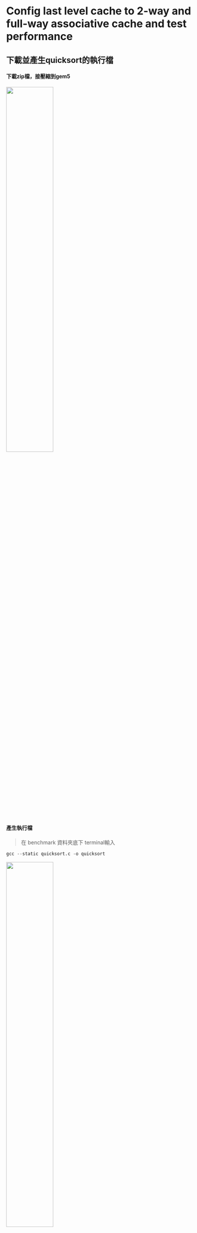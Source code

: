 # Config last level cache to 2-way and full-way associative cache and test performance

## 下載並產生quicksort的執行檔

#### 下載zip檔，接壓縮到gem5

<img src="https://github.com/user-attachments/assets/36674076-9fb9-4c82-927f-78a9c1f84b05" width="50%" height="auto">

#### 產生執行檔
> 在 benchmark 資料夾底下 terminal輸入
```python
gcc --static quicksort.c -o quicksort
```
<img src="https://github.com/user-attachments/assets/390ca45c-9ab6-48d8-b5fa-5110ba2e65ca" width="50%" height="auto">

## 2-way associative
#### 執行quicksort 
> 在 gem5 資料夾底下 terminal輸入
```python
./build/X86/gem5.opt configs/example/se.py -c benchmark/quicksort \
--cpu-type=TimingSimpleCPU --caches --l2cache --l3cache \
--l1i_size=32kB --l1d_size=32kB --l2_size=128kB --l3_size=1MB --l3_assoc=2 \
--mem-type=NVMainMemory --nvmain-config=../NVmain/Config/PCM_ISSCC_2012_4GB.config
```
<img src="https://github.com/user-attachments/assets/f9fe087b-97d8-4cb9-b4ce-86f04a1373cb" width="50%" height="auto">

#### 執行結果

<img src="https://github.com/user-attachments/assets/f9036b5f-bff3-4c16-bdbf-0182a46e2387" width="50%" height="auto">

#### array 大小 100000，gem5/m5out/stats.txt 看 log
<img src="https://github.com/user-attachments/assets/7e609661-4170-40ee-9f8d-1f00e8715e3f" width="50%" height="auto">

#### quicksort 內 array 大小 1000000，gem5/m5out/stats.txt 看 log
> array 大小 100000 看不出差距，修改 quicksort 內 array大小 變為10倍，重新編譯，其他步驟相同

 <img src="https://github.com/user-attachments/assets/c198330d-77fb-4f74-98c4-0df6ef10d791" width="40%" height="auto">

 <img src="https://github.com/user-attachments/assets/b4be86b0-0649-4d4e-b1b9-e6c5795cc56f" width="50%" height="auto">

## full-way associative
#### 執行quicksort
> L3 cache 是 1MB，block size 是 64B，full-way associative 就是 --l3_assoc=16384
> 在 gem5 資料夾底下 terminal輸入
```python
./build/X86/gem5.opt configs/example/se.py -c benchmark/quicksort \
--cpu-type=TimingSimpleCPU --caches --l2cache --l3cache \
--l1i_size=32kB --l1d_size=32kB --l2_size=128kB --l3_size=1MB --l3_assoc=16384 \
--mem-type=NVMainMemory --nvmain-config=../NVmain/Config/PCM_ISSCC_2012_4GB.config
```
<img src="https://github.com/user-attachments/assets/31476d6c-f83c-436f-bd0e-f97d655927d1" width="50%" height="auto">

#### 執行結果
<img src="https://github.com/user-attachments/assets/95704e6f-33cc-4eca-a385-c9685d9dc1a9" width="50%" height="auto">

#### array 大小 100000，gem5/m5out/stats.txt 看 log
<img src="https://github.com/user-attachments/assets/037b539c-069f-458b-8180-22331ec7340d" width="50%" height="auto">

#### quicksort 內 array 大小 1000000，gem5/m5out/stats.txt 看 log
> array 大小 100000 看不出差距，修改 quicksort 內 array大小 變為10倍，重新編譯，其他步驟相同
<img src="https://github.com/user-attachments/assets/c198330d-77fb-4f74-98c4-0df6ef10d791" width="40%" height="auto">
<img src="https://github.com/user-attachments/assets/e0cf7b66-77b9-4bf8-87f1-88849972be67" width="50%" height="auto">















